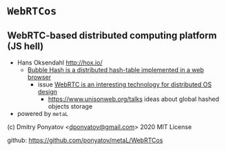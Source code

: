 
#  `WebRTCos`
## WebRTC-based distributed computing platform (JS hell)

* Hans Oksendahl http://hox.io/
  * [Bubble Hash is a distributed hash-table implemented in a web browser](https://github.com/hansoksendahl/bubblehash)
    * issue [WebRTC is an interesting technology for distributed OS design](https://github.com/hansoksendahl/bubblehash/issues/1)
      * https://www.unisonweb.org/talks ideas about global hashed objects storage
* powered by `metaL`

(c) Dmitry Ponyatov <<dponyatov@gmail.com>> 2020 MIT License

github: https://github.com/ponyatov/metaL/WebRTCos
